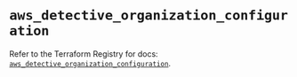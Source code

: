 # `aws_detective_organization_configuration`

Refer to the Terraform Registry for docs: [`aws_detective_organization_configuration`](https://registry.terraform.io/providers/hashicorp/aws/6.6.0/docs/resources/detective_organization_configuration).
